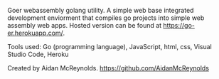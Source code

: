 Goer webassembly golang utility. A simple web base integrated development enviorment that compiles go projects into simple web assembly web apps. Hosted version can be found at https://go-er.herokuapp.com/. 

Tools used: Go (programming language), JavaScript, html, css, Visual Studio Code, Heroku

Created by Aidan McReynolds. https://github.com/AidanMcReynolds
